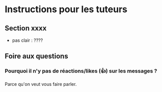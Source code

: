 # Instructions pour les tuteurs

## Section xxxx

- pas clair : ????

## Foire aux questions

### Pourquoi il n'y pas de réactions/likes (👍) sur les messages ?

Parce qu'on veut vous faire parler.

